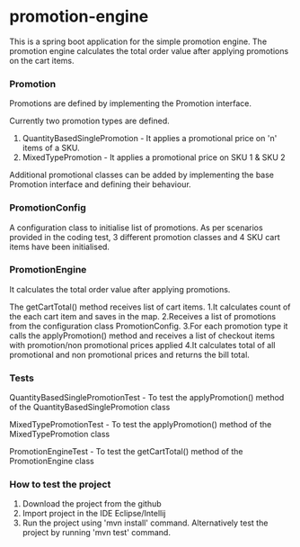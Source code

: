 # promotion-engine

This is a spring boot application for the simple promotion engine. The promotion engine calculates the total order value after applying promotions on the cart items.

### Promotion

Promotions are defined by implementing the Promotion interface. 

Currently two promotion types are defined. 
1. QuantityBasedSinglePromotion - It applies a promotional price on 'n' items of a SKU. 
2. MixedTypePromotion - It applies a promotional price on SKU 1 & SKU 2

Additional promotional classes can be added by implementing the base Promotion interface and defining their behaviour.

### PromotionConfig

A configuration class to initialise list of promotions. 
As per scenarios provided in the coding test, 3 different promotion classes and 4 SKU cart items have been initialised. 

### PromotionEngine

It calculates the total order value after applying promotions.

The getCartTotal() method receives list of cart items.
1.It calculates count of the each cart item and saves in the map.
2.Receives a list of promotions from the configuration class PromotionConfig.
3.For each promotion type it calls the applyPromotion() method and receives a list of checkout items with promotion/non promotional prices applied 
4.It calculates total of all promotional and non promotional prices and returns the bill total.

### Tests

QuantityBasedSinglePromotionTest - To test the applyPromotion() method of the QuantityBasedSinglePromotion class

MixedTypePromotionTest - To test the applyPromotion() method of the MixedTypePromotion class

PromotionEngineTest - To test the getCartTotal() method of the PromotionEngine class

### How to test the project
1. Download the project from the github
2. Import project in the IDE Eclipse/Intellij
3. Run the project using 'mvn install' command. Alternatively test the project by running 'mvn test' command.


